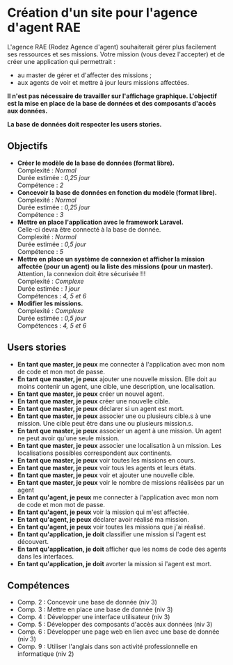 # Création d'un site pour l'agence d'agent RAE
L'agence RAE (Rodez Agence d'agent) souhaiterait gérer plus facilement ses ressources et ses missions. Votre mission (vous devez l'accepter) et de créer une application qui permettrait :
* au master de gérer et d'affecter des missions ;
* aux agents de voir et mettre à jour leurs missions affectées.

**Il n'est pas nécessaire de travailler sur l'affichage graphique. L'objectif est la mise en place de la base de données et des composants d'accès aux données.**

**La base de données doit respecter les users stories.**

## Objectifs
* **Créer le modèle de la base de données (format libre).**<br>
    Complexité : *Normal*<br>
    Durée estimée : *0,25 jour*<br>
    Compétence : *2*<br>
* **Concevoir la base de données en fonction du modèle (format libre).**
    Complexité : *Normal*<br>
    Durée estimée : *0,25 jour*<br>
    Compétence : *3*<br>
* **Mettre en place l'application avec le framework Laravel.** <br>Celle-ci devra être connecté à la base de donnée.<br>
    Complexité : *Normal*<br>
    Durée estimée : *0,5 jour*<br>
    Compétence : *5*<br>
* **Mettre en place un système de connexion et afficher la mission affectée (pour un agent) ou la liste des missions (pour un master).**<br> Attention, la connexion doit être sécurisée !!!<br>
    Complexité : *Complexe*<br>
    Durée estimée : *1 jour*<br>
    Compétences : *4, 5 et 6*<br>
* **Modifier les missions.**<br>
    Complexité : *Complexe*<br>
    Durée estimée : *0,5 jour*<br>
    Compétences : *4, 5 et 6*<br>

## Users stories
* **En tant que master, je peux** me connecter à l'application avec mon nom de code et mon mot de passe.
* **En tant que master, je peux** ajouter une nouvelle mission. Elle doit au moins contenir un agent, une cible, une description, une localisation.
* **En tant que master, je peux** créer un nouvel agent.
* **En tant que master, je peux** créer une nouvelle cible.
* **En tant que master, je peux** déclarer si un agent est mort.
* **En tant que master, je peux** associer une ou plusieurs cible.s à une mission. Une cible peut être dans une ou plusieurs mission.s.
* **En tant que master, je peux** associer un agent à une mission. Un agent ne peut avoir qu'une seule mission.
* **En tant que master, je peux** associer une localisation à un mission. Les localisations possibles correspondent aux continents.
* **En tant que master, je peux** voir toutes les missions en cours.
* **En tant que master, je peux** voir tous les agents et leurs états.
* **En tant que master, je peux** voir et ajouter une nouvelle cible.
* **En tant que master, je peux** voir le nombre de missions réalisées par un agent
* **En tant qu'agent, je peux** me connecter à l'application avec mon nom de code et mon mot de passe.
* **En tant qu'agent, je peux** voir la mission qui m'est affectée.
* **En tant qu'agent, je peux** déclarer avoir réalisé ma mission.
* **En tant qu'agent, je peux** voir toutes les missions que j'ai réalisé.
* **En tant qu'application, je doit** classifier une mission si l'agent est découvert.
* **En tant qu'application, je doit** afficher que les noms de code des agents dans les interfaces.
* **En tant qu'application, je doit** avorter la mission si l'agent est mort.

## Compétences
* Comp. 2 : Concevoir une base de donnée (niv 3)
* Comp. 3 : Mettre en place une base de donnée (niv 3)
* Comp. 4 : Développer une interface utilisateur (niv 3)
* Comp. 5 : Développer des composants d'accès aux données (niv 3)
* Comp. 6 : Développer une page web en lien avec une base de donnée (niv 3)
* Comp. 9 : Utiliser l'anglais dans son activité professionnelle en informatique (niv 2)
